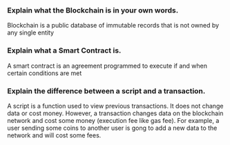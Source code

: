 <h3> Explain what the Blockchain is in your own words. </h3>
Blockchain is a public database of immutable records that is not owned by any single entity

<h3> Explain what a Smart Contract is. </h3>
A smart contract is an agreement programmed to execute if and when certain conditions are met

<h3> Explain the difference between a script and a transaction.</h3>
A script is a function used to view previous transactions. It does not change data or cost money. However, a transaction changes data on the blockchain network and cost some money (execution fee like gas fee). For example, a user sending some coins to another user is gong to add a new data to the network and will cost some fees.
